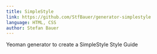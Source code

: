 ```yaml
---
title: SimpleStyle
link: https://github.com/StfBauer/generator-simplestyle
language: HTML, CSS
author: Stefan Bauer
---
```


Yeoman generator to create a SimpleStyle Style Guide 
